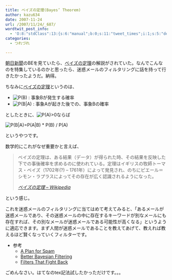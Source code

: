 ```yaml
---
title: ベイズの定理(Bayes’ Theorem)
author: kazu634
date: 2007-11-24
url: /2007/11/24/_687/
wordtwit_post_info:
  - 'O:8:"stdClass":13:{s:6:"manual";b:0;s:11:"tweet_times";i:1;s:5:"delay";i:0;s:7:"enabled";i:1;s:10:"separation";s:2:"60";s:7:"version";s:3:"3.7";s:14:"tweet_template";b:0;s:6:"status";i:2;s:6:"result";a:0:{}s:13:"tweet_counter";i:2;s:13:"tweet_log_ids";a:1:{i:0;i:3315;}s:9:"hash_tags";a:0:{}s:8:"accounts";a:1:{i:0;s:7:"kazu634";}}'
categories:
  - つれづれ

---
```

<div class="section">
<p>
<a href="http://www.asahi.com/" onclick="__gaTracker('send', 'event', 'outbound-article', 'http://www.asahi.com/', '朝日新聞');" target="_blank">朝日新聞</a>のBEを見ていたら、<a href="http://ja.wikipedia.org/wiki/%E3%83%99%E3%82%A4%E3%82%BA%E3%81%AE%E5%AE%9A%E7%90%86" onclick="__gaTracker('send', 'event', 'outbound-article', 'http://ja.wikipedia.org/wiki/%E3%83%99%E3%82%A4%E3%82%BA%E3%81%AE%E5%AE%9A%E7%90%86', 'ベイズの定理');" target="_blank">ベイズの定理</a>の解説がされていた。なんでこんなのを特集しているのかと思ったら、迷惑メールのフィルタリングに話を持って行きたかったようだ。納得。
</p>
  
<p>
    ちなみに<a href="http://ja.wikipedia.org/wiki/%E3%83%99%E3%82%A4%E3%82%BA%E3%81%AE%E5%AE%9A%E7%90%86" onclick="__gaTracker('send', 'event', 'outbound-article', 'http://ja.wikipedia.org/wiki/%E3%83%99%E3%82%A4%E3%82%BA%E3%81%AE%E5%AE%9A%E7%90%86', 'ベイズの定理');" target="_blank">ベイズの定理</a>というのは、
</p>
  
<ul>
<li>
<img src="http://d.hatena.ne.jp/cgi-bin/mimetex.cgi?P&#40;B&#41;" class="tex" alt="P&#40;B&#41;" /> : 事象Bが発生する確率
</li>
<li>
<img src="http://d.hatena.ne.jp/cgi-bin/mimetex.cgi?P&#40;B|A&#41;" class="tex" alt="P&#40;B|A&#41;" /> : 事象Aが起きた後での、事象Bの確率
</li>
</ul>
  
<p>
    としたときに、<img src="http://d.hatena.ne.jp/cgi-bin/mimetex.cgi?P&#40;A&#41;&#62;0" class="tex" alt="P&#40;A&#41;&#62;0" />ならば
</p>
  
<p>
<center>
</center>
</p>
  
<p>
<img src="http://d.hatena.ne.jp/cgi-bin/mimetex.cgi?P&#40;B|A&#41;=P&#40;A|B&#41;~*~P&#40;B&#41;~/~P&#40;A&#41;" class="tex" alt="P&#40;B|A&#41;=P&#40;A|B&#41; * P&#40;B&#41; / P&#40;A&#41;" />
</p></p> 
  
<p>
    というやつです。
</p>
  
<p>
    数学的にこれがなぜ重要かと言えば、
</p>
  
<blockquote title="ベイズの定理:title - Wikipedia" cite="http://ja.wikipedia.org/wiki/%E3%83%99%E3%82%A4%E3%82%BA%E3%81%AE%E5%AE%9A%E7%90%86">
<p>
      ベイズの定理は、ある結果（データ）が得られた時、その結果を反映した下での事後確率を求めるのに使われている。定理はイギリスの牧師トーマス・ベイズ（1702年(?) &#8211; 1761年）によって発見され、のちにピエール＝シモン・ラプラスによってその存在が広く認識されるようになった。
</p>
    
<p>
<cite><a href="http://ja.wikipedia.org/wiki/%E3%83%99%E3%82%A4%E3%82%BA%E3%81%AE%E5%AE%9A%E7%90%86" onclick="__gaTracker('send', 'event', 'outbound-article', 'http://ja.wikipedia.org/wiki/%E3%83%99%E3%82%A4%E3%82%BA%E3%81%AE%E5%AE%9A%E7%90%86', 'ベイズの定理 &#8211; Wikipedia');" target="_blank">ベイズの定理 &#8211; Wikipedia</a></cite>
</p>
</blockquote>
  
<p>
    という感じ。
</p>
  
<p>
    これを迷惑メールのフィルタリングに当てはめて考えてみると、「あるメールが迷惑メールであり、その迷惑メールの中に存在するキーワードが別なメールにも存在すれば、その別なメールが迷惑メールである可能性が高くなる」というように適応できます。まず人間が迷惑メールであることを教えてあげて、教えれば教えるほど賢くなっていくフィルターです。
</p>
  
<ul>
<li>
      参考 <ul>
<li>
<a href="http://practical-scheme.net/trans/spam-j.html" onclick="__gaTracker('send', 'event', 'outbound-article', 'http://practical-scheme.net/trans/spam-j.html', 'A Plan for Spam');" target="_blank">A Plan for Spam</a>
</li>
<li>
<a href="http://practical-scheme.net/trans/better-j.html" onclick="__gaTracker('send', 'event', 'outbound-article', 'http://practical-scheme.net/trans/better-j.html', 'Better Bayesian Filtering');" target="_blank">Better Bayesian Filtering</a>
</li>
<li>
<a href="http://practical-scheme.net/trans/ffb-j.html" onclick="__gaTracker('send', 'event', 'outbound-article', 'http://practical-scheme.net/trans/ffb-j.html', 'Filters That Fight Back');" target="_blank">Filters That Fight Back</a>
</li>
</ul>
</li>
</ul>
  
<p>
    ごめんなさい。はてなのtex記法試したかっただけです。。。
</p>
</div>